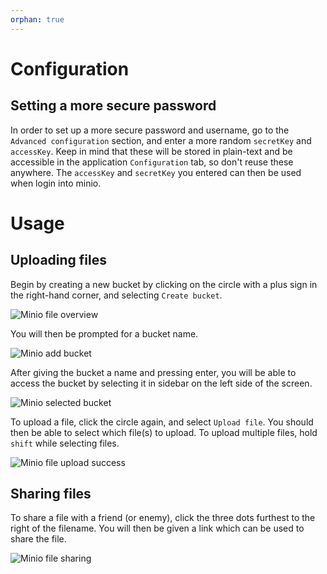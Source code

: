 ```yaml
---
orphan: true
---
```


# Configuration
## Setting a more secure password
In order to set up a more secure password and username, go to the `Advanced
configuration` section, and enter a more random `secretKey` and
`accessKey`. Keep in mind that these will be stored in plain-text and be
accessible in the application `Configuration` tab, so don't reuse these
anywhere.
The `accessKey` and `secretKey` you entered can then be used when login into
minio.

# Usage
## Uploading files
Begin by creating a new bucket by clicking on the circle with a plus sign in
the right-hand corner, and selecting `Create bucket`.

![Minio file overview](./minio_overview.png)

You will then be prompted for a bucket name.

![Minio add bucket](./minio_bucket.png)

After giving the bucket a name and pressing enter, you will be able to access
the bucket by selecting it in sidebar on the left side of the screen.

![Minio selected bucket](./minio_my_bucket.png)

To upload a file, click the circle again, and select `Upload file`. You should
then be able to select which file(s) to upload. To upload multiple files, hold
`shift` while selecting files.

![Minio file upload success](./minio_upload_file.png)

## Sharing files
To share a file with a friend (or enemy), click the three dots furthest to the
right of the filename. You will then be given a link which can be used to
share the file.

![Minio file sharing](./minio_sharing.png)
